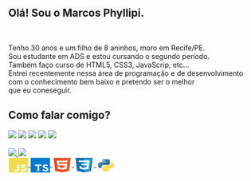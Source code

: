 ## Olá! Sou o Marcos Phyllipi.

  
  <img src="https://user-images.githubusercontent.com/109820352/186963760-dc4f1a5c-ba44-4d10-a3fb-2059808d8d33.png" alt="">
  <p class="destaque">Tenho 30 anos e um filho de 8 aninhos, moro em Recife/PE.<br>
        Sou estudante em ADS e estou cursando o segundo período.<br>
        Também faço curso de HTML5, CSS3, JavaScrip, etc...<br>
        Entrei recentemente nessa área de programação e de desenvolvimento<br>
        com o conhecimento bem baixo e pretendo ser o melhor<br>
    que eu coneseguir.</p>
      
  <h2>Como falar comigo?</h2>  
 <div>
  <a href="https://www.linkedin.com/in/phyllipialves/" target="_blank"><img src="https://img.shields.io/badge/LinkedIn-0077B5?style=for-the-badge&logo=linkedin&logoColor=white" target="_blank"></a>
  <a href="https://www.instagram.com/lipialves" target="_blank"><img src="https://img.shields.io/badge/Instagram-E4405F?style=for-the-badge&logo=instagram&logoColor=white" target="_blank"></a>
  <a href="https://www.facebook.com/lipi.alves" target="_blank"><img src="https://img.shields.io/badge/Facebook-1877F2?style=for-the-badge&logo=facebook&logoColor=white" target="_blank"></a>
  <a href="https://www.youtube.com/MarcosPhyllipi" target="_blank"><img src="https://img.shields.io/badge/YouTube-FF0000?style=for-the-badge&logo=youtube&logoColor=white" target="_blank"></a>
  <a href="https://twitter.com/marcosphyllipi" target="_blank"><img src="https://img.shields.io/badge/Twitter-1DA1F2?style=for-the-badge&logo=twitter&logoColor=white" target="_blank"></a>
</div><br>

<div aling="centro"> 
  <a href="https://github.com/phyllipi">
  <img width="46%" src="https://github-readme-stats.vercel.app/api?username=Phyllipi&count_private=true&show_icons=true&theme=cobalt&count_private=true&include_all_commits">
  <img width="46%" src="https://github-readme-stats.vercel.app/api/top-langs/?username=Phyllipi&layout=compact&langs_count=10&theme=cobalt&count_private&">
</div>


<div style="display:inline_block">
  <img align="center" alt="Phyll-Js" height="30" width="40" src="https://raw.githubusercontent.com/devicons/devicon/master/icons/javascript/javascript-plain.svg">
  <img align="center" alt="Phyll-Js" height="30" width="40" src="https://raw.githubusercontent.com/devicons/devicon/master/icons/typescript/typescript-plain.svg">
  <img align="center" alt="Phyll-Js" height="30" width="40" src="https://raw.githubusercontent.com/devicons/devicon/master/icons/html5/html5-original.svg">
  <img align="center" alt="Phyll-Js" height="30" width="40" src="https://raw.githubusercontent.com/devicons/devicon/master/icons/css3/css3-original.svg">
  <img align="center" alt="Phyll-Js" height="30" width="40" src="https://raw.githubusercontent.com/devicons/devicon/master/icons/python/python-original.svg">
</div>
